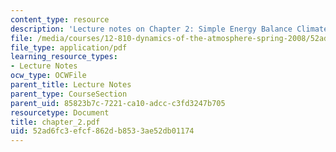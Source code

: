 ```yaml
---
content_type: resource
description: 'Lecture notes on Chapter 2: Simple Energy Balance Climate Models.'
file: /media/courses/12-810-dynamics-of-the-atmosphere-spring-2008/52ad6fc3efcf862db8533ae52db01174_chapter_2.pdf
file_type: application/pdf
learning_resource_types:
- Lecture Notes
ocw_type: OCWFile
parent_title: Lecture Notes
parent_type: CourseSection
parent_uid: 85823b7c-7221-ca10-adcc-c3fd3247b705
resourcetype: Document
title: chapter_2.pdf
uid: 52ad6fc3-efcf-862d-b853-3ae52db01174
---
```

